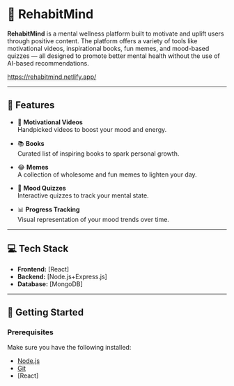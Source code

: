 # 🧠 RehabitMind

**RehabitMind** is a mental wellness platform built to motivate and uplift users through positive content. The platform offers a variety of tools like motivational videos, inspirational books, fun memes, and mood-based quizzes — all designed to promote better mental health without the use of AI-based recommendations.

https://rehabitmind.netlify.app/

---

## 🌟 Features

- 🎥 **Motivational Videos**  
  Handpicked videos to boost your mood and energy.

- 📚 **Books**  
  Curated list of inspiring books to spark personal growth.

- 😂 **Memes**  
  A collection of wholesome and fun memes to lighten your day.

- 🧠 **Mood Quizzes**  
  Interactive quizzes to track your mental state.

- 📊 **Progress Tracking**  
  Visual representation of your mood trends over time.

---

## 💻 Tech Stack

- **Frontend:** [React]  
- **Backend:** [Node.js+Express.js]  
- **Database:** [MongoDB]

---

## 🚀 Getting Started

### Prerequisites

Make sure you have the following installed:
- [Node.js](https://nodejs.org/)
- [Git](https://git-scm.com/)
- [React]

